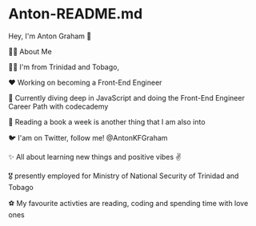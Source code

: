 # Anton-README.md

Hey, I'm Anton Graham 👋

👩‍💻 About Me

👩‍💻 I'm from Trinidad and Tobago,

❤️ Working on becoming a Front-End Engineer 

💼 Currently diving deep in JavaScript and doing the Front-End Engineer Career Path with codecademy

🌱 Reading a book a week is another thing that I am also into

🐦 I'am on Twitter, follow me! @AntonKFGraham

✨ All about learning new things and positive vibes ✌️

🎖️ presently employed for Ministry of National Security of Trinidad and Tobago

⚽ My favourite activties are reading, coding and spending time with love ones

